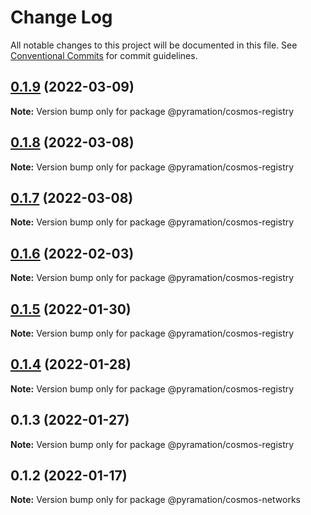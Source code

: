 # Change Log

All notable changes to this project will be documented in this file.
See [Conventional Commits](https://conventionalcommits.org) for commit guidelines.

## [0.1.9](https://github.com/pyramation/dexmos/compare/@pyramation/cosmos-registry@0.1.6...@pyramation/cosmos-registry@0.1.9) (2022-03-09)

**Note:** Version bump only for package @pyramation/cosmos-registry





## [0.1.8](https://github.com/pyramation/dexmos/compare/@pyramation/cosmos-registry@0.1.7...@pyramation/cosmos-registry@0.1.8) (2022-03-08)

**Note:** Version bump only for package @pyramation/cosmos-registry





## [0.1.7](https://github.com/pyramation/dexmos/compare/@pyramation/cosmos-registry@0.1.6...@pyramation/cosmos-registry@0.1.7) (2022-03-08)

**Note:** Version bump only for package @pyramation/cosmos-registry





## [0.1.6](https://github.com/pyramation/dexmos/compare/@pyramation/cosmos-registry@0.1.4...@pyramation/cosmos-registry@0.1.6) (2022-02-03)

**Note:** Version bump only for package @pyramation/cosmos-registry





## [0.1.5](https://github.com/pyramation/dexmos/compare/@pyramation/cosmos-registry@0.1.4...@pyramation/cosmos-registry@0.1.5) (2022-01-30)

**Note:** Version bump only for package @pyramation/cosmos-registry





## [0.1.4](https://github.com/pyramation/dexmos/compare/@pyramation/cosmos-registry@0.1.3...@pyramation/cosmos-registry@0.1.4) (2022-01-28)

**Note:** Version bump only for package @pyramation/cosmos-registry





## 0.1.3 (2022-01-27)

**Note:** Version bump only for package @pyramation/cosmos-registry





## 0.1.2 (2022-01-17)

**Note:** Version bump only for package @pyramation/cosmos-networks
